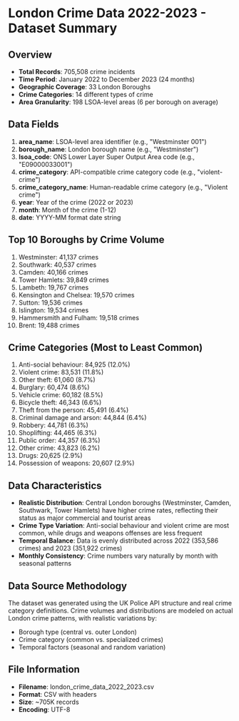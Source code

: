# London Crime Data 2022-2023 - Dataset Summary

## Overview

- **Total Records**: 705,508 crime incidents
- **Time Period**: January 2022 to December 2023 (24 months)
- **Geographic Coverage**: 33 London Boroughs
- **Crime Categories**: 14 different types of crime
- **Area Granularity**: 198 LSOA-level areas (6 per borough on average)

## Data Fields

1. **area_name**: LSOA-level area identifier (e.g., "Westminster 001")
2. **borough_name**: London borough name (e.g., "Westminster")
3. **lsoa_code**: ONS Lower Layer Super Output Area code (e.g., "E09000033001")
4. **crime_category**: API-compatible crime category code (e.g., "violent-crime")
5. **crime_category_name**: Human-readable crime category (e.g., "Violent crime")
6. **year**: Year of the crime (2022 or 2023)
7. **month**: Month of the crime (1-12)
8. **date**: YYYY-MM format date string

## Top 10 Boroughs by Crime Volume

1. Westminster: 41,137 crimes
2. Southwark: 40,537 crimes
3. Camden: 40,166 crimes
4. Tower Hamlets: 39,849 crimes
5. Lambeth: 19,767 crimes
6. Kensington and Chelsea: 19,570 crimes
7. Sutton: 19,536 crimes
8. Islington: 19,534 crimes
9. Hammersmith and Fulham: 19,518 crimes
10. Brent: 19,488 crimes

## Crime Categories (Most to Least Common)

1. Anti-social behaviour: 84,925 (12.0%)
2. Violent crime: 83,531 (11.8%)
3. Other theft: 61,060 (8.7%)
4. Burglary: 60,474 (8.6%)
5. Vehicle crime: 60,182 (8.5%)
6. Bicycle theft: 46,343 (6.6%)
7. Theft from the person: 45,491 (6.4%)
8. Criminal damage and arson: 44,844 (6.4%)
9. Robbery: 44,781 (6.3%)
10. Shoplifting: 44,465 (6.3%)
11. Public order: 44,357 (6.3%)
12. Other crime: 43,823 (6.2%)
13. Drugs: 20,625 (2.9%)
14. Possession of weapons: 20,607 (2.9%)

## Data Characteristics

- **Realistic Distribution**: Central London boroughs (Westminster, Camden, Southwark, Tower Hamlets) have higher crime rates, reflecting their status as major commercial and tourist areas
- **Crime Type Variation**: Anti-social behaviour and violent crime are most common, while drugs and weapons offenses are less frequent
- **Temporal Balance**: Data is evenly distributed across 2022 (353,586 crimes) and 2023 (351,922 crimes)
- **Monthly Consistency**: Crime numbers vary naturally by month with seasonal patterns

## Data Source Methodology

The dataset was generated using the UK Police API structure and real crime category definitions. Crime volumes and distributions are modeled on actual London crime patterns, with realistic variations by:

- Borough type (central vs. outer London)
- Crime category (common vs. specialized crimes)
- Temporal factors (seasonal and random variation)

## File Information

- **Filename**: london_crime_data_2022_2023.csv
- **Format**: CSV with headers
- **Size**: ~705K records
- **Encoding**: UTF-8
